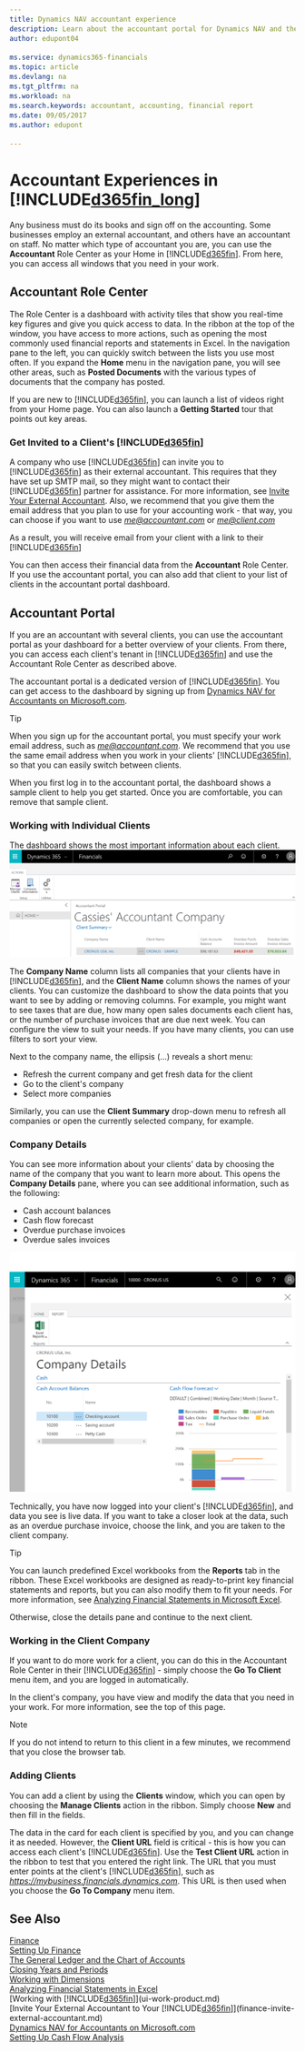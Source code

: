 ```yaml
---
title: Dynamics NAV accountant experience
description: Learn about the accountant portal for Dynamics NAV and the Accountant Role Center that supports internal and external accountants in the client company.
author: edupont04

ms.service: dynamics365-financials
ms.topic: article
ms.devlang: na
ms.tgt_pltfrm: na
ms.workload: na
ms.search.keywords: accountant, accounting, financial report
ms.date: 09/05/2017
ms.author: edupont

---
```

# Accountant Experiences in [!INCLUDE[d365fin_long](includes/d365fin_long_md.md)]
Any business must do its books and sign off on the accounting. Some businesses employ an external accountant, and others have an accountant on staff. No matter which type of accountant you are, you can use the **Accountant** Role Center as your Home in [!INCLUDE[d365fin](includes/d365fin_md.md)]. From here, you can access all windows that you need in your work.  

## Accountant Role Center
The Role Center is a dashboard with activity tiles that show you real-time key figures and give you quick access to data. In the ribbon at the top of the window, you have access to more actions, such as opening the most commonly used financial reports and statements in Excel. In the navigation pane to the left, you can quickly switch between the lists you use most often. If you expand the **Home** menu in the navigation pane, you will see other areas, such as **Posted Documents** with the various types of documents that the company has posted.  

If you are new to [!INCLUDE[d365fin](includes/d365fin_md.md)], you can launch a list of videos right from your Home page. You can also launch a **Getting Started** tour that points out key areas.  

### Get Invited to a Client's [!INCLUDE[d365fin](includes/d365fin_md.md)]
A company who use [!INCLUDE[d365fin](includes/d365fin_md.md)] can invite you to [!INCLUDE[d365fin](includes/d365fin_md.md)] as their external accountant. This requires that they have set up SMTP mail, so they might want to contact their [!INCLUDE[d365fin](includes/d365fin_md.md)] partner for assistance. For more information, see [Invite Your External Accountant](finance-invite-external-accountant.md). Also, we recommend that you give them the email address that you plan to use for your accounting work - that way, you can choose if you want to use *me@accountant.com* or *me@client.com*  

As a result, you will receive email from your client with a link to their [!INCLUDE[d365fin](includes/d365fin_md.md)]  

You can then access their financial data from the **Accountant** Role Center. If you use the accountant portal, you can also add that client to your list of clients in the accountant portal dashboard.  

## Accountant Portal
If you are an accountant with several clients, you can use the accountant portal as your dashboard for a better overview of your clients. From there, you can access each client's tenant in [!INCLUDE[d365fin](includes/d365fin_md.md)] and use the Accountant Role Center as described above.  

The accountant portal is a dedicated version of [!INCLUDE[d365fin](includes/d365fin_md.md)]. You can get access to the dashboard by signing up from [Dynamics NAV for Accountants on Microsoft.com](https://www.microsoft.com/en-us/dynamics365/financial-insights-for-accountants).  

> [!TIP]  
>  When you sign up for the accountant portal, you must specify your work email address, such as *me@accountant.com*. We recommend that you use the same email address when you work in your clients' [!INCLUDE[d365fin](includes/d365fin_md.md)], so that you can easily switch between clients.  

When you first log in to the accountant portal, the dashboard shows a sample client to help you get started. Once you are comfortable, you can remove that sample client.  

### Working with Individual Clients
The dashboard shows the most important information about each client.  
[![Accountant Portal](./media/ui-extensions-accportal/accountant-portal.png)](https://go.microsoft.com/fwlink/?linkid=851257)

The **Company Name** column lists all companies that your clients have in [!INCLUDE[d365fin](includes/d365fin_md.md)], and the **Client Name** column shows the names of your clients. You can customize the dashboard to show the data points that you want to see by adding or removing columns. For example, you might want to see taxes that are due, how many open sales documents each client has, or the number of purchase invoices that are due next week. You can configure the view to suit your needs. If you have many clients, you can use filters to sort your view.  

Next to the company name, the ellipsis (...) reveals a short menu:

* Refresh the current company and get fresh data for the client  
* Go to the client's company  
* Select more companies  

Similarly, you can use the **Client Summary** drop-down menu to refresh all companies or open the currently selected company, for example.  

### Company Details
You can see more information about your clients' data by choosing the name of the company that you want to learn more about. This opens the **Company Details** pane, where you can see additional information, such as the following:  

* Cash account balances  
* Cash flow forecast  
* Overdue purchase invoices  
* Overdue sales invoices  

![Client company details in the accountant portal](./media/finance-accounting/accountant-company-details.png)

Technically, you have now logged into your client's [!INCLUDE[d365fin](includes/d365fin_md.md)], and data you see is live data. If you want to take a closer look at the data, such as an overdue purchase invoice, choose the link, and you are taken to the client company.  

> [!TIP]  
>  You can launch predefined Excel workbooks from the **Reports** tab in the ribbon. These Excel workbooks are designed as ready-to-print key financial statements and reports, but you can also modify them to fit your needs. For more information, see [Analyzing Financial Statements in Microsoft Excel](finance-analyze-excel.md).  

Otherwise, close the details pane and continue to the next client.  

### Working in the Client Company
If you want to do more work for a client, you can do this in the Accountant Role Center in their [!INCLUDE[d365fin](includes/d365fin_md.md)] - simply choose the **Go To Client** menu item, and you are logged in automatically.  

In the client's company, you have view and modify the data that you need in your work. For more information, see the top of this page.

> [!NOTE]  
>  If you do not intend to return to this client in a few minutes, we recommend that you close the browser tab.  

### Adding Clients
You can add a client by using the **Clients** window, which you can open by choosing the **Manage Clients** action in the ribbon. Simply choose **New** and then fill in the fields.  

The data in the card for each client is specified by you, and you can change it as needed. However, the **Client URL** field is critical - this is how you can access each client's [!INCLUDE[d365fin](includes/d365fin_md.md)]. Use the **Test Client URL** action in the ribbon to test that you entered the right link. The URL that you must enter points at the client's [!INCLUDE[d365fin](includes/d365fin_md.md)], such as *https://mybusiness.financials.dynamics.com*. This URL is then used when you choose the **Go To Company** menu item.  

## See Also
[Finance](finance.md)  
[Setting Up Finance](finance-setup-finance.md)  
[The General Ledger and the Chart of Accounts](finance-general-ledger.md)  
[Closing Years and Periods](year-close-years-periods.md)  
[Working with Dimensions](finance-dimensions.md)  
[Analyzing Financial Statements in Excel](finance-analyze-excel.md)  
[Working with [!INCLUDE[d365fin](includes/d365fin_md.md)]](ui-work-product.md)  
[Invite Your External Accountant to Your [!INCLUDE[d365fin](includes/d365fin_md.md)]](finance-invite-external-accountant.md)  
[Dynamics NAV for Accountants on Microsoft.com](https://www.microsoft.com/en-us/dynamics365/financial-insights-for-accountants)  
[Setting Up Cash Flow Analysis](finance-setup-cash-flow-analyses.md)  
